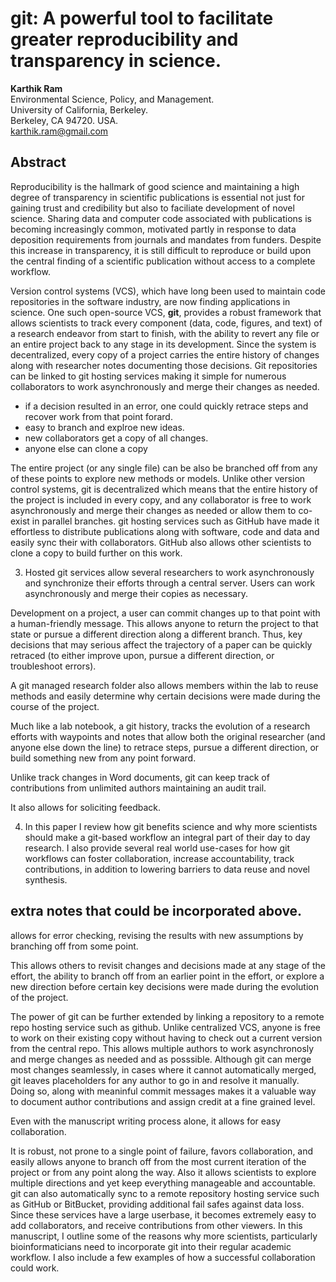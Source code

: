 # git: A powerful tool to facilitate greater reproducibility and transparency in science.  

__Karthik Ram__  
Environmental Science, Policy, and Management.  
University of California, Berkeley.  
Berkeley, CA 94720. USA.  
[karthik.ram@gmail.com](mailto:karthik.ram@gmail.com)


## Abstract  

Reproducibility is the hallmark of good science and maintaining a high degree of transparency in scientific publications is essential not just for gaining trust and credibility but also to faciliate development of novel science. Sharing data and computer code associated with publications is becoming increasingly common, motivated partly in response to data deposition requirements from journals and mandates from funders. Despite this increase in transparency, it is still difficult to reproduce or build upon the central finding of a scientific publication without access to a complete workflow.  

Version control systems (VCS), which have long been used to maintain code repositories in the software industry, are now finding applications in science. One such open-source VCS, **git**, provides a robust framework that allows scientists to track every component (data, code, figures, and text) of a research endeavor from start to finish, with the ability to revert any file or an entire project back to any stage in its development. Since the system is decentralized, every copy of a project carries the entire history of changes along with researcher notes documenting those decisions. Git repositories can be linked to git hosting services making it simple for numerous collaborators to work asynchronously and merge their changes as needed. 

+ if a decision resulted in an error, one could quickly retrace steps and recover work from that point forard.
+ easy to branch and explroe new ideas.
+ new collaborators get a copy of all changes.
+ anyone else can clone a copy

The entire project (or any single file) can be also be branched off from any of these points to explore new methods or models. Unlike other version control systems, git is decentralized which means that the entire history of the project is included in every copy, and any collaborator is free to work asynchronously and merge their changes as needed or allow them to co-exist in parallel branches. git hosting services such as GitHub have made it effortless to distribute publications along with software, code and data and easily sync their with collaborators. GitHub also allows other scientists to clone a copy to build further on this work.

3. Hosted git services allow several researchers to work asynchronously and synchronize their efforts through a central server. Users can work asynchronously and merge their copies as necessary. 

Development on a project, a user can commit changes up to that point with a human-friendly message. This allows anyone to return the project to that state or pursue a different direction along a different branch. Thus, key decisions that may serious affect the trajectory of a paper can be quickly retraced (to either improve upon, pursue a different direction, or troubleshoot errors).

A git managed research folder also allows members within the lab to reuse methods and easily determine why certain decisions were made during the course of the project.

Much like a lab notebook, a git history, tracks the evolution of a research efforts with waypoints and notes that allow both the original researcher (and anyone else down the line) to retrace steps, pursue a different direction, or build something new from any point forward.

Unlike track changes in Word documents, git can keep track of contributions from unlimited authors maintaining an audit trail.

It also allows for soliciting feedback.

4. In this paper I review how git benefits science and why more scientists should make a git-based workflow an integral part of their day to day research. I also provide several real world use-cases for how git workflows can foster collaboration, increase accountability, track contributions, in addition to lowering barriers to data reuse and novel synthesis.


## extra notes that could be incorporated above.
 
allows for error checking, revising the results with new assumptions by branching off from some point.
 
 
This allows others to revisit changes and decisions made at any stage of the effort, the ability to branch off from an earlier point in the effort, or explore a new direction before certain key decisions were made during the evolution of the project.

The power of git can be further extended by linking a repository to a remote repo hosting service such as github. Unlike centralized VCS, anyone is free to work on their existing copy without having to check out a current version from the central repo. This allows multiple authors to work asynchronosly and merge changes as needed and as posssible. Although git can merge most changes seamlessly, in cases where it cannot automatically merged, git leaves placeholders for any author to go in and resolve it manually. Doing so, along with meaninful commit messages makes it a valuable way to document author contributions and assign credit at a fine grained level.

Even with the manuscript writing process alone, it allows for easy collaboration.

 It is robust, not prone to a single point of failure, favors collaboration, and easily allows anyone to branch off from the most current iteration of the project or from any point along the way. Also it allows scientists to explore multiple directions and yet keep everything manageable and accountable. git can also automatically sync to a remote repository hosting service such as GitHub or BitBucket, providing additional fail safes against data loss. Since these services have a large userbase, it becomes extremely easy to add collaborators, and receive contributions from other viewers. In this manuscript, I outline some of the reasons why more scientists, particularly bioinformaticians need to incorporate git into their regular academic workflow. I also include a few examples of how a successful collaboration could work.



